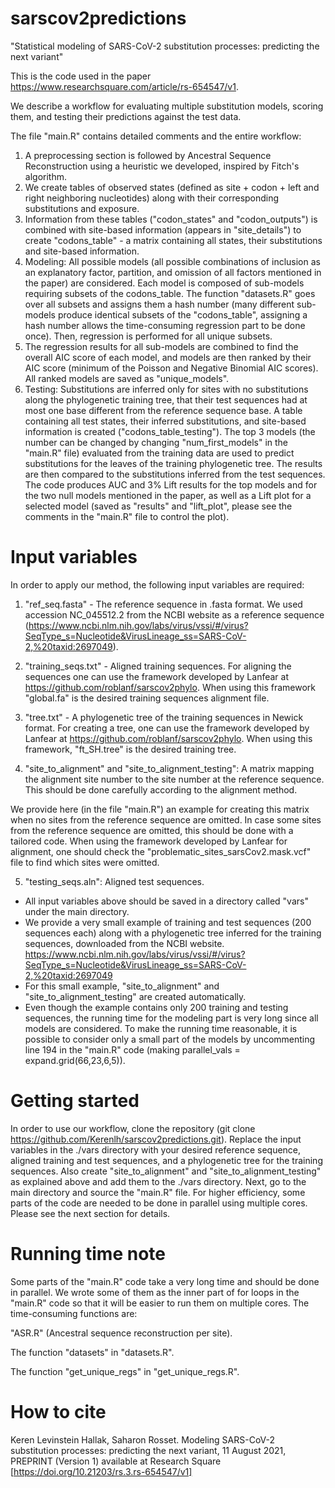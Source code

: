 # sarscov2predictions
"Statistical modeling of SARS-CoV-2 substitution processes: predicting the next variant"

This is the code used in the paper https://www.researchsquare.com/article/rs-654547/v1.

We describe a workflow for evaluating multiple substitution models, scoring them, and testing their predictions against the test data.

The file "main.R" contains detailed comments and the entire workflow:
1. A preprocessing section is followed by Ancestral Sequence Reconstruction using a heuristic we developed, inspired by Fitch's algorithm. 
2. We create tables of observed states (defined as site + codon + left and right neighboring nucleotides) along with their corresponding substitutions and exposure. 
3. Information from these tables ("codon_states" and "codon_outputs") is combined with site-based information (appears in "site_details") to create "codons_table" - a matrix containing all states, their substitutions and site-based information.
4. Modeling: All possible models (all possible combinations of inclusion as an explanatory factor, partition, and omission of all factors mentioned in the paper) are considered. Each model is composed of sub-models requiring subsets of the codons_table. The function "datasets.R" goes over all subsets and assigns them a hash number (many different sub-models produce identical subsets of the "codons_table", assigning a hash number allows the time-consuming regression part to be done once). Then, regression is performed for all unique subsets. 
5. The regression results for all sub-models are combined to find the overall AIC score of each model, and models are then ranked by their AIC score (minimum of the Poisson and Negative Binomial AIC scores). All ranked models are saved as "unique_models".
6. Testing: Substitutions are inferred only for sites with no substitutions along the phylogenetic training tree, that their test sequences had at most one base different from the reference sequence base. A table containing all test states, their inferred substitutions, and site-based information is created ("codons_table_testing"). The top 3 models (the number can be changed by changing "num_first_models" in the "main.R" file) evaluated from the training data are used to predict substitutions for the leaves of the training phylogenetic tree. The results are then compared to the substitutions inferred from the test sequences. The code produces AUC and 3% Lift results for the top models and for the two null models mentioned in the paper, as well as a Lift plot for a selected model (saved as "results" and "lift_plot", please see the comments in the "main.R" file to control the plot).

# Input variables
In order to apply our method, the following input variables are required:

1. "ref_seq.fasta" - The reference sequence in .fasta format. We used accession NC_045512.2 from the NCBI website as a reference sequence (https://www.ncbi.nlm.nih.gov/labs/virus/vssi/#/virus?SeqType_s=Nucleotide&VirusLineage_ss=SARS-CoV-2,%20taxid:2697049).

2. "training_seqs.txt" - Aligned training sequences. For aligning the sequences one can use the framework developed by Lanfear at https://github.com/roblanf/sarscov2phylo. When using this framework "global.fa" is the desired training sequences alignment file.

3. "tree.txt" - A phylogenetic tree of the training sequences in Newick format.
For creating a tree, one can use the framework developed by Lanfear at https://github.com/roblanf/sarscov2phylo. When using this framework, "ft_SH.tree" is the desired training tree.

4. "site_to_alignment" and "site_to_alignment_testing": A matrix mapping the alignment site number to the site number at the reference sequence. This should be done carefully according to the alignment method.

We provide here (in the file "main.R") an example for creating this matrix when no sites from the reference sequence are omitted. In case some sites from the reference sequence are omitted, this should be done with a tailored code. When using the framework developed by Lanfear for alignment, one should check the "problematic_sites_sarsCov2.mask.vcf" file to find which sites were omitted.

5. "testing_seqs.aln": Aligned test sequences.

* All input variables above should be saved in a directory called "vars" under the main directory.
* We provide a very small example of training and test sequences (200 sequences each) along with a phylogenetic tree inferred for the training sequences, downloaded from the NCBI website. https://www.ncbi.nlm.nih.gov/labs/virus/vssi/#/virus?SeqType_s=Nucleotide&VirusLineage_ss=SARS-CoV-2,%20taxid:2697049
* For this small example, "site_to_alignment" and "site_to_alignment_testing" are created automatically.
* Even though the example contains only 200 training and testing sequences, the running time for the modeling part is very long since all models are considered. To make the running time reasonable, it is possible to consider only a small part of the models by uncommenting line 194 in the "main.R" code (making parallel_vals = expand.grid(66,23,6,5)).

# Getting started
In order to use our workflow, clone the repository (git clone https://github.com/Kerenlh/sarscov2predictions.git).
Replace the input variables in the ./vars directory with your desired reference sequence, aligned training and test sequences, and a phylogenetic tree for the training sequences. Also create "site_to_alignment" and "site_to_alignment_testing" as explained above and add them to the ./vars directory.
Next, go to the main directory and source the "main.R" file. 
For higher efficiency, some parts of the code are needed to be done in parallel using multiple cores. Please see the next section for details. 

# Running time note
Some parts of the "main.R" code take a very long time and should be done in parallel. We wrote some of them as the inner part of for loops in the "main.R" code so that it will be easier to run them on multiple cores.
The time-consuming functions are:

"ASR.R" (Ancestral sequence reconstruction per site).

The function "datasets" in "datasets.R".

The function "get_unique_regs" in "get_unique_regs.R".

# How to cite
Keren Levinstein Hallak, Saharon Rosset. Modeling SARS-CoV-2 substitution processes: predicting the next variant, 11 August 2021, PREPRINT (Version 1) available at Research Square [https://doi.org/10.21203/rs.3.rs-654547/v1]
